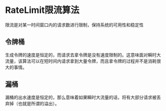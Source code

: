# RateLimit限流算法
限流是对某一时间窗口内的请求数进行限制，保持系统的可用性和稳定性

## 令牌桶
生成令牌的速度是恒定的，而请求去拿令牌是没有速度限制的。这意味面对瞬时大流量，该算法可以在短时间内请求拿到大量令牌，而且拿令牌的过程并不是消耗很大的事情。

## 漏桶
漏桶的出水速度是恒定的，那么意味着如果瞬时大流量的话，将有大部分请求被丢弃掉（也就是所谓的溢出）。

